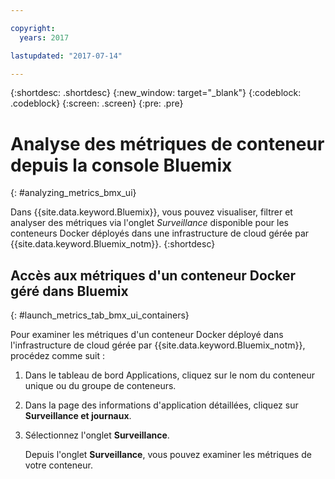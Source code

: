 ```yaml
---

copyright:
  years: 2017

lastupdated: "2017-07-14"

---
```



{:shortdesc: .shortdesc}
{:new_window: target="_blank"}
{:codeblock: .codeblock}
{:screen: .screen}
{:pre: .pre}

# Analyse des métriques de conteneur depuis la console Bluemix
{: #analyzing_metrics_bmx_ui}

Dans {{site.data.keyword.Bluemix}}, vous pouvez visualiser, filtrer et analyser des métriques via l'onglet *Surveillance* disponible pour les conteneurs Docker déployés dans une infrastructure de cloud gérée par {{site.data.keyword.Bluemix_notm}}.
{:shortdesc}


##  Accès aux métriques d'un conteneur Docker géré dans Bluemix
{: #launch_metrics_tab_bmx_ui_containers}

Pour examiner les métriques d'un conteneur Docker déployé dans l'infrastructure de cloud gérée par {{site.data.keyword.Bluemix_notm}}, procédez comme suit :

1. Dans le tableau de bord Applications, cliquez sur le nom du conteneur unique ou du groupe de conteneurs. 
    
2. Dans la page des informations d'application détaillées, cliquez sur **Surveillance et journaux**.

3. Sélectionnez l'onglet **Surveillance**.
    
    Depuis l'onglet **Surveillance**, vous pouvez examiner les métriques de votre conteneur.
